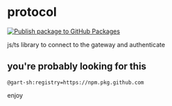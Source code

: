 # protocol
[![Publish package to GitHub Packages](https://github.com/gart-sh/protocol/actions/workflows/npm-publish-github-packages.yml/badge.svg)](https://github.com/gart-sh/protocol/actions/workflows/npm-publish-github-packages.yml)

js/ts library to connect to the gateway and authenticate

## you're probably looking for this
```
@gart-sh:registry=https://npm.pkg.github.com
```
enjoy
